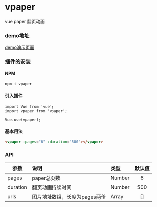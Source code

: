 # vpaper
vue paper 翻页动画

### demo地址
[demo演示页面](http://gcvin.herokuapp.com/upload/ 'paper 翻页动画演示页面')

### 插件的安装
#### NPM 
```
npm i vpaper
```
#### 引入插件
```
import Vue from 'vue';
import vpaper from 'vpaper';

Vue.use(vpaper);
```

#### 基本用法  
```html
<vpaper :pages="6" :duration="500"></vpaper>
```

### API  
| 参数 | 说明 | 类型 | 默认值 |  
| - | :- | :- | :-: |  
| pages | paper总页数 | Number | 6 | 
| duration | 翻页动画持续时间 | Number | 500 |
| urls | 图片地址数组，长度为pages两倍 | Array | [] |
